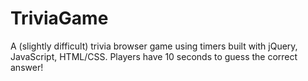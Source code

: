 # TriviaGame
A (slightly difficult) trivia browser game using timers built with jQuery, JavaScript, HTML/CSS. Players have 10 seconds to guess the correct answer! 